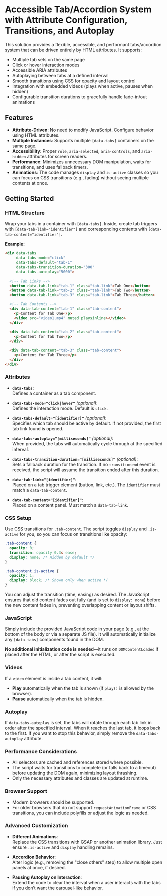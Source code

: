 # Accessible Tab/Accordion System with Attribute Configuration, Transitions, and Autoplay

This solution provides a flexible, accessible, and performant tabs/accordion system that can be driven entirely by HTML attributes. It supports:

- Multiple tab sets on the same page
- Click or hover interaction modes
- Accessible ARIA attributes
- Autoplaying between tabs at a defined interval
- Smooth transitions using CSS for opacity and layout control
- Integration with embedded videos (plays when active, pauses when hidden)
- Configurable transition durations to gracefully handle fade-in/out animations

## Features

- **Attribute-Driven**: No need to modify JavaScript. Configure behavior using HTML attributes.
- **Multiple Instances**: Supports multiple `[data-tabs]` containers on the same page.
- **Accessibility**: Proper `role`, `aria-selected`, `aria-controls`, and `aria-hidden` attributes for screen readers.
- **Performance**: Minimizes unnecessary DOM manipulation, waits for transitions, and uses fallback timers.
- **Animations**: The code manages `display` and `is-active` classes so you can focus on CSS transitions (e.g., fading) without seeing multiple contents at once.

## Getting Started

### HTML Structure

Wrap your tabs in a container with `[data-tabs]`. Inside, create tab triggers with `[data-tab-link="identifier"]` and corresponding contents with `[data-tab-content="identifier"]`.

**Example:**
```html
<div data-tabs 
     data-tabs-mode="click" 
     data-tabs-default="tab-1" 
     data-tabs-transition-duration="300"
     data-tabs-autoplay="5000">
  
  <!-- Tab Links -->
  <button data-tab-link="tab-1" class="tab-link">Tab One</button>
  <button data-tab-link="tab-2" class="tab-link">Tab Two</button>
  <button data-tab-link="tab-3" class="tab-link">Tab Three</button>

  <!-- Tab Contents -->
  <div data-tab-content="tab-1" class="tab-content">
    <p>Content for Tab One</p>
    <video src="video1.mp4" muted playsinline></video>
  </div>
  
  <div data-tab-content="tab-2" class="tab-content">
    <p>Content for Tab Two</p>
  </div>

  <div data-tab-content="tab-3" class="tab-content">
    <p>Content for Tab Three</p>
  </div>
</div>
```

### Attributes

- **`data-tabs`**:  
  Defines a container as a tab component.
  
- **`data-tabs-mode="click|hover"`** *(optional)*:  
  Defines the interaction mode. Default is `click`.
  
- **`data-tabs-default="[identifier]"`** *(optional)*:  
  Specifies which tab should be active by default. If not provided, the first tab link found is opened.
  
- **`data-tabs-autoplay="[milliseconds]"`** *(optional)*:  
  When provided, the tabs will automatically cycle through at the specified interval.
  
- **`data-tabs-transition-duration="[milliseconds]"`** *(optional)*:  
  Sets a fallback duration for the transition. If no `transitionend` event is received, the script will assume the transition ended after this duration.
  
- **`data-tab-link="[identifier]"`**:  
  Placed on a tab trigger element (button, link, etc.). The `identifier` must match a `data-tab-content`.
  
- **`data-tab-content="[identifier]"`**:  
  Placed on a content panel. Must match a `data-tab-link`.

### CSS Setup

Use CSS transitions for `.tab-content`. The script toggles `display` and `.is-active` for you, so you can focus on transitions like opacity:

```css
.tab-content {
  opacity: 0;
  transition: opacity 0.3s ease;
  display: none; /* Hidden by default */
}

.tab-content.is-active {
  opacity: 1;
  display: block; /* Shown only when active */
}
```

You can adjust the transition (time, easing) as desired. The JavaScript ensures that old content fades out fully (and is set to `display: none`) before the new content fades in, preventing overlapping content or layout shifts.

### JavaScript

Simply include the provided JavaScript code in your page (e.g., at the bottom of the body or via a separate JS file). It will automatically initialize any `[data-tabs]` components found in the DOM.

**No additional initialization code is needed**—it runs on `DOMContentLoaded` if placed after the HTML, or after the script is executed.

### Videos

If a `video` element is inside a tab content, it will:
- **Play** automatically when the tab is shown (if `play()` is allowed by the browser).
- **Pause** automatically when the tab is hidden.

### Autoplay

If `data-tabs-autoplay` is set, the tabs will rotate through each tab link in order after the specified interval. When it reaches the last tab, it loops back to the first. If you want to stop this behavior, simply remove the `data-tabs-autoplay` attribute.

### Performance Considerations

- All selectors are cached and references stored where possible.
- The script waits for transitions to complete (or falls back to a timeout) before updating the DOM again, minimizing layout thrashing.
- Only the necessary attributes and classes are updated at runtime.

### Browser Support

- Modern browsers should be supported.  
- For older browsers that do not support `requestAnimationFrame` or CSS transitions, you can include polyfills or adjust the logic as needed.

### Advanced Customization

- **Different Animations**:  
  Replace the CSS transitions with GSAP or another animation library. Just ensure `.is-active` and `display` handling remains.
  
- **Accordion Behavior**:  
  Alter logic (e.g., removing the "close others" step) to allow multiple open panels at once, if desired.

- **Pausing Autoplay on Interaction**:  
  Extend the code to clear the interval when a user interacts with the tabs if you don’t want the carousel-like behavior.